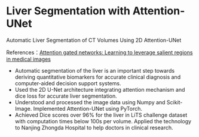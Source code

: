 # Liver Segmentation with Attention-UNet
Automatic Liver Segmentation of CT Volumes Using 2D Attention-UNet

References：[Attention gated networks: Learning to leverage salient regions in medical images](https://arxiv.org/pdf/1808.08114.pdf "attention-unet")
* Automatic segmentation of the liver is an important step towards deriving quantitative biomarkers for accurate clinical diagnosis and
computer-aided decision support systems.
* Used the 2D U-Net architecture integrating attention mechanism and dice loss for accurate liver segmentation.
* Understood and processed the image data using Numpy and Scikit-Image. Implemented Attention-UNet using PyTorch.
* Achieved Dice scores over 96% for the liver in LiTS challenge dataset with computation times below 100s per volume. Applied the
technology to Nanjing Zhongda Hospital to help doctors in clinical research.
